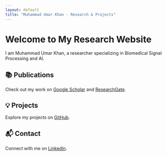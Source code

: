 ```yaml
---
layout: default
title: "Muhammad Umar Khan - Research & Projects"
---
```


# Welcome to My Research Website

I am Muhammad Umar Khan, a researcher specializing in Biomedical Signal Processing and AI.

## 📚 Publications
Check out my work on [Google Scholar](https://scholar.google.com.pk/citations?hl=en&user=k0pnkggAAAAJ&view_op=list_works&sortby=pubdate) and [ResearchGate](https://www.researchgate.net/profile/Muhammad-Umar-Khan-3?ev=hdr_xprf).

## 💡 Projects
Explore my projects on [GitHub](https://github.com/m-ukhan).

## 📬 Contact
Connect with me on [LinkedIn](https://www.linkedin.com/in/engrumarkhan/).

